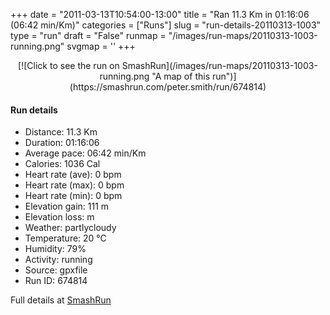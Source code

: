 +++
date = "2011-03-13T10:54:00-13:00"
title = "Ran 11.3 Km in 01:16:06 (06:42 min/Km)"
categories = ["Runs"]
slug = "run-details-20110313-1003"
type = "run"
draft = "False"
runmap = "/images/run-maps/20110313-1003-running.png"
svgmap = '<polyline points="100 47, 97 46, 94 47, 89 46, 82 43, 81 43, 80 44, 76 44, 74 43, 73 41, 70 40, 66 41, 61 41, 61 42, 61 43, 63 46, 61 47, 59 48, 54 47, 53 47, 52 48, 52 48, 47 49, 46 49, 43 49, 39 48, 36 45, 35 45, 35 45, 29 53, 25 56, 24 58, 23 59, 21 58, 20 56, 19 55, 16 56, 13 56, 13 57, 12 58, 11 59, 11 58, 7 57, 4 55, 2 58, 0 57, 0 58">'
+++



<!--more-->

<center>
[![Click to see the run on SmashRun](/images/run-maps/20110313-1003-running.png "A map of this run")](https://smashrun.com/peter.smith/run/674814)
</center>

#### Run details

* Distance: 11.3 Km
* Duration: 01:16:06
* Average pace: 06:42 min/Km
* Calories: 1036 Cal
* Heart rate (ave): 0 bpm
* Heart rate (max): 0 bpm
* Heart rate (min): 0 bpm
* Elevation gain: 111 m
* Elevation loss:  m
* Weather: partlycloudy
* Temperature: 20 &deg;C
* Humidity: 79%
* Activity: running
* Source: gpxfile
* Run ID: 674814

Full details at [SmashRun](https://smashrun.com/peter.smith/run/674814)